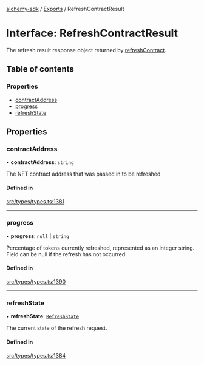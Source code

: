 [alchemy-sdk](../README.md) / [Exports](../modules.md) / RefreshContractResult

# Interface: RefreshContractResult

The refresh result response object returned by [refreshContract](../classes/NftNamespace.md#refreshcontract).

## Table of contents

### Properties

- [contractAddress](RefreshContractResult.md#contractaddress)
- [progress](RefreshContractResult.md#progress)
- [refreshState](RefreshContractResult.md#refreshstate)

## Properties

### contractAddress

• **contractAddress**: `string`

The NFT contract address that was passed in to be refreshed.

#### Defined in

[src/types/types.ts:1381](https://github.com/alchemyplatform/alchemy-sdk-js/blob/f2b072e/src/types/types.ts#L1381)

___

### progress

• **progress**: ``null`` \| `string`

Percentage of tokens currently refreshed, represented as an integer string.
Field can be null if the refresh has not occurred.

#### Defined in

[src/types/types.ts:1390](https://github.com/alchemyplatform/alchemy-sdk-js/blob/f2b072e/src/types/types.ts#L1390)

___

### refreshState

• **refreshState**: [`RefreshState`](../enums/RefreshState.md)

The current state of the refresh request.

#### Defined in

[src/types/types.ts:1384](https://github.com/alchemyplatform/alchemy-sdk-js/blob/f2b072e/src/types/types.ts#L1384)
